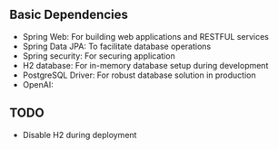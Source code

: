 ## Basic Dependencies 
- Spring Web: For building web applications and RESTFUL services 
- Spring Data JPA: To facilitate database operations 
- Spring security: For securing application 
- H2 database: For in-memory database setup during development 
- PostgreSQL Driver: For robust database solution in production 
- OpenAI: 

## TODO
- Disable H2 during deployment